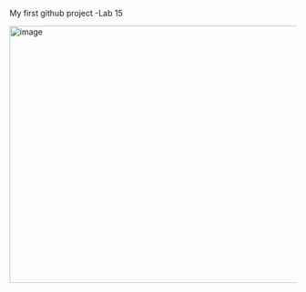 My first github project -Lab 15


<img width="745" height="452" alt="image" src="https://github.com/user-attachments/assets/1c54e50a-2dda-4a05-a9f3-59ea9abaddd3" />
